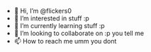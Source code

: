 - 👋 Hi, I’m @flickers0
- 👀 I’m interested in stuff :p
- 🌱 I’m currently learning stuff :p
- 💞️ I’m looking to collaborate on :p you tell me
- 📫 How to reach me umm you dont

<!---
flickers0/flickers0 is a ✨ special ✨ repository because its `README.md` (this file) appears on your GitHub profile.
You can click the Preview link to take a look at your changes.
--->
